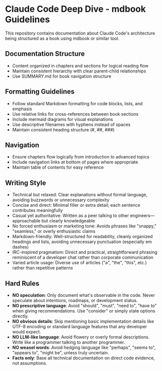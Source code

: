 # Claude Code Deep Dive - mdbook Guidelines

This repository contains documentation about Claude Code's architecture being structured as a book using mdbook or similar tool.

## Documentation Structure
- Content organized in chapters and sections for logical reading flow
- Maintain consistent hierarchy with clear parent-child relationships
- Use SUMMARY.md for book navigation structure

## Formatting Guidelines
- Follow standard Markdown formatting for code blocks, lists, and emphasis
- Use relative links for cross-references between book sections
- Include mermaid diagrams for visual explanations
- Use descriptive filenames with hyphens instead of spaces
- Maintain consistent heading structure (#, ##, ###)

## Navigation
- Ensure chapters flow logically from introduction to advanced topics
- Include navigation links at bottom of pages where appropriate
- Maintain table of contents for easy reference

## Writing Style
- Technical but relaxed: Clear explanations without formal language, avoiding buzzwords or unnecessary complexity
- Concise and direct: Minimal filler or extra detail; each sentence contributes meaningfully
- Casual yet authoritative: Written as a peer talking to other engineers—approachable but clearly knowledgeable
- No forced enthusiasm or marketing tone: Avoids phrases like "snappy," "seamless," or overly enthusiastic claims
- Markdown-friendly: Well-structured for readability, cleanly organized headings and lists, avoiding unnecessary punctuation (especially em dashes)
- IRC-inspired pragmatism: Direct and practical, straightforward phrasing reminiscent of a developer chat rather than corporate communication
- Varied article usage: Diverse use of articles ("a", "the", "this", etc.) rather than repetitive patterns

## Hard Rules
- **NO speculation**: Only document what's observable in the code. Never speculate about intentions, roadmaps, or development status.
- **NO prescriptive language**: Avoid "should", "must", "need to", "have to" when giving recommendations. Use "consider" or simply state options directly.
- **NO obvious details**: Skip mentioning basic implementation details like UTF-8 encoding or standard language features that any developer would expect.
- **NO LLM-like language**: Avoid flowery or overly formal descriptions. Write like a programmer talking to another programmer.
- **NO weasel words**: Avoid hedging language like "perhaps", "seems to", "appears to", "might be", unless truly uncertain.
- **Facts only**: Base all technical documentation on direct code evidence, not assumptions.
